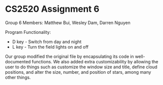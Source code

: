 # CS2520 Assignment 6
Group 6
Members: Matthew Bui, Wesley Dam, Darren Nguyen

Program Functionality:
- D key - Switch from day and night
- L key - Turn the field lights on and off

Our group modified the original file by encapsulating its code in well-documented functions. We also added extra customizability by allowing the user to do things such as customize the window size and title, define cloud positions, and alter the size, number, and position of stars, among many other things. 
